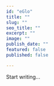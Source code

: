 ```yaml
---
id: "eGlo"
title: ""
slug: ""
seo_title: ""
excerpt: ""
image: ""
publish_date: ""
featured: false
published: false

---
```


Start writing...
